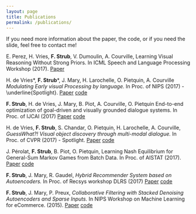 ```yaml
---
layout: page
title: Publications
permalink: /publications/
---
```


If you need more information about the paper, the code, or if you need the slide, feel free to contact me!

E. Perez, H. Vries, **F. Strub**, V. Dumoulin, A. Courville,
Learning Visual Reasoning Without Strong Priors.
In ICML Speech and Language Processing Workshop (2017).
[Paper](https://arxiv.org/abs/1707.03017) 

H. de Vries&ast;, **F. Strub**&ast;, J. Mary, H. Larochelle, O. Pietquin, A. Courville
*Modulating Early visual Processing by language.*
In Proc. of NIPS (2017) - \underline{Spotlight}.
[Paper](https://arxiv.org/abs/1707.00683) [code](https://github.com/GuessWhatGame)

**F. Strub**, H. de Vries, J. Mary, B. Piot, A. Courville, O. Pietquin
End-to-end optimization of goal-driven and visually grounded dialogue systems.
In Proc. of IJCAI (2017)
[Paper](https://arxiv.org/abs/1703.05423) [code](https://github.com/GuessWhatGame/guesswhat)

H. de Vries, **F. Strub**, S. Chandar, O. Pietquin, H. Larochelle, A. Courville,
*GuessWhat?! Visual object discovery through multi-modal dialogue.*
In Proc. of CVPR (2017) - Spotlight.
[Paper](https://arxiv.org/abs/1611.08481) [code](https://github.com/GuessWhatGame/guesswhat)


J. Pérolat, **F. Strub**, B. Piot, O. Pietquin,
Learning Nash Equilibrium for General-Sum Markov Games from Batch Data.
In Proc. of AISTAT (2017).
[Paper](https://arxiv.org/abs/1606.08718) [code](https://github.com/fstrub95/nashnetwork)

**F. Strub**, J. Mary, R. Gaudel, 
*Hybrid Recommender System based on Autoencoders.*
In Proc. of Recsys workshop DLRS (2017)
[Paper](https://arxiv.org/abs/1606.07659) [code](https://github.com/fstrub95/Autoencoders_cf)

**F. Strub**, J. Mary, P. Preux, 
*Collaborative Filtering with Stacked Denoising Autoencoders and Sparse Inputs.*
In NIPS Workshop on Machine Learning for eCommerce. (2015).
[Paper](https://hal.archives-ouvertes.fr/hal-01256422/document) [code](https://github.com/fstrub95/Autoencoders_cf)


